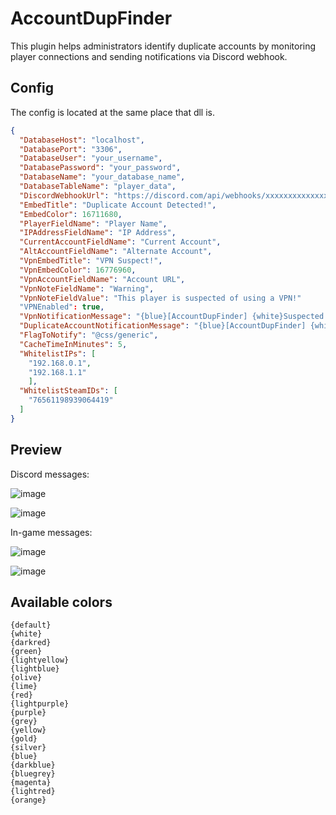 # AccountDupFinder
This plugin helps administrators identify duplicate accounts by monitoring player connections and sending notifications via Discord webhook.

## Config
The config is located at the same place that dll is. 

```json
{
  "DatabaseHost": "localhost",
  "DatabasePort": "3306",
  "DatabaseUser": "your_username",
  "DatabasePassword": "your_password",
  "DatabaseName": "your_database_name",
  "DatabaseTableName": "player_data",
  "DiscordWebhookUrl": "https://discord.com/api/webhooks/xxxxxxxxxxxxxxx/xxxxxxxxxxxxxxxxx",
  "EmbedTitle": "Duplicate Account Detected!",
  "EmbedColor": 16711680,
  "PlayerFieldName": "Player Name",
  "IPAddressFieldName": "IP Address",
  "CurrentAccountFieldName": "Current Account",
  "AltAccountFieldName": "Alternate Account",
  "VpnEmbedTitle": "VPN Suspect!",
  "VpnEmbedColor": 16776960,
  "VpnAccountFieldName": "Account URL",
  "VpnNoteFieldName": "Warning",
  "VpnNoteFieldValue": "This player is suspected of using a VPN!"
  "VPNEnabled": true,
  "VpnNotificationMessage": "{blue}[AccountDupFinder] {white}Suspected VPN activity by player {red}{playerName} {white}(SteamID: {red}{steamId}{white}, IP: {red}{ipAddress})",
  "DuplicateAccountNotificationMessage": "{blue}[AccountDupFinder] {white}Player {red}{playerName} {white}(SteamID: {red}{steamId}{white}, IP: {red}{ipAddress}{white}) has connected with a duplicate account! Existing SteamID: {red}{DupSteamId}",
  "FlagToNotify": "@css/generic",
  "CacheTimeInMinutes": 5,
  "WhitelistIPs": [
    "192.168.0.1",
    "192.168.1.1"
    ],
  "WhitelistSteamIDs": [
    "76561198939064419"
  ]
}
```

## Preview
Discord messages:

![image](https://github.com/NaathySz/AccountDupFinder/assets/97997774/bd451b27-d6d3-49c8-9a96-a11849502b75)

![image](https://github.com/NaathySz/AccountDupFinder/assets/97997774/886bd9e5-4f72-4742-b1bc-8d36cf8f95f8)

In-game messages:

![image](https://github.com/NaathySz/AccountDupFinder/assets/97997774/ae56c736-ff17-4b42-9ab7-c07030c54869)

![image](https://github.com/NaathySz/AccountDupFinder/assets/97997774/13984cfd-dbea-4ca9-b40f-7de189b34250)

## Available colors
```
{default}
{white}
{darkred}
{green}
{lightyellow}
{lightblue}
{olive}
{lime}
{red}
{lightpurple}
{purple}
{grey}
{yellow}
{gold}
{silver}
{blue}
{darkblue}
{bluegrey}
{magenta}
{lightred}
{orange}
```

